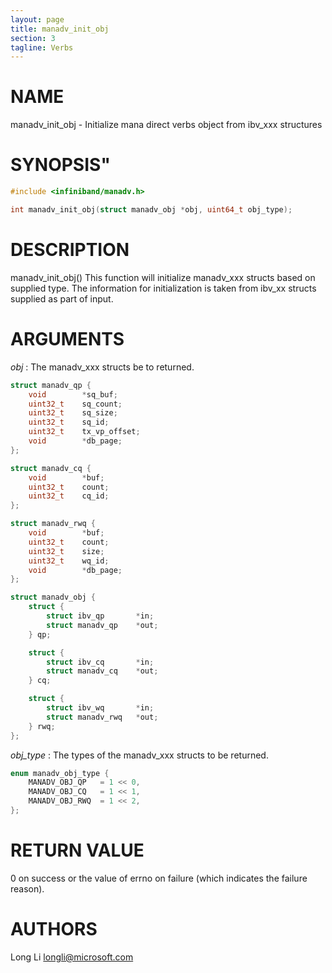 ```yaml
---
layout: page
title: manadv_init_obj
section: 3
tagline: Verbs
---
```


# NAME
manadv_init_obj \- Initialize mana direct verbs object from ibv_xxx structures

# SYNOPSIS"
```c
#include <infiniband/manadv.h>

int manadv_init_obj(struct manadv_obj *obj, uint64_t obj_type);
```

# DESCRIPTION
manadv_init_obj()
This function will initialize manadv_xxx structs based on supplied type. The information
for initialization is taken from ibv_xx structs supplied as part of input.

# ARGUMENTS
*obj*
:	The manadv_xxx structs be to returned.

```c
struct manadv_qp {
	void		*sq_buf;
	uint32_t	sq_count;
	uint32_t	sq_size;
	uint32_t	sq_id;
	uint32_t	tx_vp_offset;
	void		*db_page;
};

struct manadv_cq {
	void		*buf;
	uint32_t	count;
	uint32_t	cq_id;
};

struct manadv_rwq {
	void		*buf;
	uint32_t	count;
	uint32_t	size;
	uint32_t	wq_id;
	void		*db_page;
};

struct manadv_obj {
	struct {
		struct ibv_qp		*in;
		struct manadv_qp	*out;
	} qp;

	struct {
		struct ibv_cq		*in;
		struct manadv_cq	*out;
	} cq;

	struct {
		struct ibv_wq		*in;
		struct manadv_rwq	*out;
	} rwq;
};
```

*obj_type*
:	The types of the manadv_xxx structs to be returned.

```c
enum manadv_obj_type {
	MANADV_OBJ_QP   = 1 << 0,
	MANADV_OBJ_CQ   = 1 << 1,
	MANADV_OBJ_RWQ  = 1 << 2,
};
```
# RETURN VALUE
0 on success or the value of errno on failure (which indicates the failure reason).

# AUTHORS
Long Li <longli@microsoft.com>
